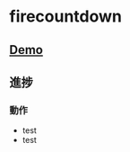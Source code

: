 # firecountdown

## <a href="https://taroosg.github.io/firecountdown/" target="_blank">Demo</a>

## 進捗
### 動作
- test
- test

